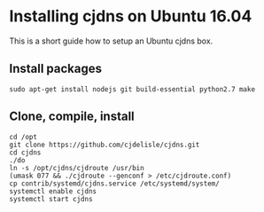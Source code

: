 # Installing cjdns on Ubuntu 16.04

This is a short guide how to setup an Ubuntu cjdns box.

## Install packages

	sudo apt-get install nodejs git build-essential python2.7 make

## Clone, compile, install

	cd /opt
	git clone https://github.com/cjdelisle/cjdns.git
	cd cjdns
	./do
	ln -s /opt/cjdns/cjdroute /usr/bin
	(umask 077 && ./cjdroute --genconf > /etc/cjdroute.conf)
	cp contrib/systemd/cjdns.service /etc/systemd/system/
	systemctl enable cjdns
	systemctl start cjdns

